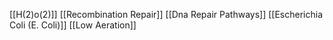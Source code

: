 [[H(2)o(2)]]
[[Recombination Repair]]
[[Dna Repair Pathways]]
[[Escherichia Coli (E. Coli)]]
[[Low Aeration]]
